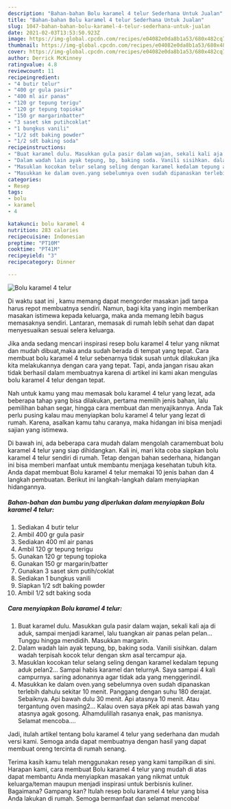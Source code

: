 ```yaml
---
description: "Bahan-bahan Bolu karamel 4 telur Sederhana Untuk Jualan"
title: "Bahan-bahan Bolu karamel 4 telur Sederhana Untuk Jualan"
slug: 1047-bahan-bahan-bolu-karamel-4-telur-sederhana-untuk-jualan
date: 2021-02-03T13:53:50.923Z
image: https://img-global.cpcdn.com/recipes/e04082e0da8b1a53/680x482cq70/bolu-karamel-4-telur-foto-resep-utama.jpg
thumbnail: https://img-global.cpcdn.com/recipes/e04082e0da8b1a53/680x482cq70/bolu-karamel-4-telur-foto-resep-utama.jpg
cover: https://img-global.cpcdn.com/recipes/e04082e0da8b1a53/680x482cq70/bolu-karamel-4-telur-foto-resep-utama.jpg
author: Derrick McKinney
ratingvalue: 4.8
reviewcount: 11
recipeingredient:
- "4 butir telur"
- "400 gr gula pasir"
- "400 ml air panas"
- "120 gr tepung terigu"
- "120 gr tepung topioka"
- "150 gr margarinbatter"
- "3 saset skm putihcoklat"
- "1 bungkus vanili"
- "1/2 sdt baking powder"
- "1/2 sdt baking soda"
recipeinstructions:
- "Buat karamel dulu. Masukkan gula pasir dalam wajan, sekali kali aja di aduk, sampai menjadi karamel, lalu tuangkan air panas pelan pelan... Tunggu hingga mendidih. Masukkan margarin."
- "Dalam wadah lain ayak tepung, bp, baking soda. Vanili sisihkan. dalam wadah terpisah kocok telur dengan skm asal tercampur aja."
- "Masuklan kocokan telur selang seling dengan karamel kedalam tepung aduk pelan2... Sampai habis karamel dan telurnyA. Saya sampai 4 kali campurnya. saring adonannya agar tidak ada yang menggerindil."
- "Masukkan ke dalam oven.yang sebelumnya oven sudah dipanaskan terlebih dahulu sekitar 10 menit. Panggang dengan suhu 180 derajat. Sebaiknya. Api bawah dulu 30 menit. Api atasnya 10 menit. Atau tergantung oven masing2... Kalau oven saya pKek api atas bawah yang atasnya agak gosong. Alhamdulillah rasanya enak, pas manisnya. Selamat mencoba...."
categories:
- Resep
tags:
- bolu
- karamel
- 4

katakunci: bolu karamel 4 
nutrition: 283 calories
recipecuisine: Indonesian
preptime: "PT10M"
cooktime: "PT41M"
recipeyield: "3"
recipecategory: Dinner

---
```



![Bolu karamel 4 telur](https://img-global.cpcdn.com/recipes/e04082e0da8b1a53/680x482cq70/bolu-karamel-4-telur-foto-resep-utama.jpg)

Di waktu  saat ini , kamu memang dapat mengorder masakan jadi tanpa harus repot membuatnya sendiri. Namun, bagi kita yang ingin memberikan masakan istimewa kepada keluarga, maka anda memang lebih bagus memasaknya sendiri. Lantaran, memasak di rumah lebih sehat dan dapat menyesuaikan sesuai selera keluarga.

Jika anda sedang mencari inspirasi resep bolu karamel 4 telur yang nikmat dan mudah dibuat,maka anda sudah berada di tempat yang tepat. Cara membuat bolu karamel 4 telur  sebenarnya tidak susah untuk dilakukan jika kita melakukannya dengan cara yang tepat. Tapi, anda jangan risau akan tidak berhasil dalam membuatnya 
karena di artikel ini kami akan mengulas bolu karamel 4 telur dengan tepat.  



Nah untuk kamu yang mau memasak bolu karamel 4 telur yang lezat, ada beberapa tahap yang bisa dilakukan, pertama memilih jenis bahan, lalu pemilihan bahan segar, hingga cara membuat dan menyajikannya. Anda Tak perlu pusing kalau mau menyiapkan bolu karamel 4 telur yang lezat di rumah. Karena, asalkan kamu  tahu caranya, maka hidangan ini bisa menjadi sajian yang istimewa.

Di bawah ini, ada beberapa cara mudah dalam mengolah caramembuat bolu karamel 4 telur yang siap dihidangkan. Kali ini, mari kita coba siapkan bolu karamel 4 telur sendiri di rumah. Tetap dengan bahan sederhana, hidangan ini bisa memberi manfaat untuk membantu menjaga kesehatan tubuh kita. Anda dapat membuat Bolu karamel 4 telur memakai 10 jenis bahan dan 4 langkah pembuatan. Berikut ini langkah-langkah dalam menyiapkan hidangannya.

<!--inarticleads1-->

##### Bahan-bahan dan bumbu yang diperlukan dalam menyiapkan Bolu karamel 4 telur:

1. Sediakan 4 butir telur
1. Ambil 400 gr gula pasir
1. Sediakan 400 ml air panas
1. Ambil 120 gr tepung terigu
1. Gunakan 120 gr tepung topioka
1. Gunakan 150 gr margarin/batter
1. Gunakan 3 saset skm putih/coklat
1. Sediakan 1 bungkus vanili
1. Siapkan 1/2 sdt baking powder
1. Ambil 1/2 sdt baking soda




<!--inarticleads2-->

##### Cara menyiapkan Bolu karamel 4 telur:

1. Buat karamel dulu. Masukkan gula pasir dalam wajan, sekali kali aja di aduk, sampai menjadi karamel, lalu tuangkan air panas pelan pelan... Tunggu hingga mendidih. Masukkan margarin.
1. Dalam wadah lain ayak tepung, bp, baking soda. Vanili sisihkan. dalam wadah terpisah kocok telur dengan skm asal tercampur aja.
1. Masuklan kocokan telur selang seling dengan karamel kedalam tepung aduk pelan2... Sampai habis karamel dan telurnyA. Saya sampai 4 kali campurnya. saring adonannya agar tidak ada yang menggerindil.
1. Masukkan ke dalam oven.yang sebelumnya oven sudah dipanaskan terlebih dahulu sekitar 10 menit. Panggang dengan suhu 180 derajat. Sebaiknya. Api bawah dulu 30 menit. Api atasnya 10 menit. Atau tergantung oven masing2... Kalau oven saya pKek api atas bawah yang atasnya agak gosong. Alhamdulillah rasanya enak, pas manisnya. Selamat mencoba....




Jadi, itulah artikel tentang  bolu karamel 4 telur  yang sederhana dan mudah versi kami. Semoga anda dapat membuatnya dengan hasil yang dapat membuat oreng tercinta di rumah senang. 

Terima kasih kamu telah menggunakan resep yang kami tampilkan di sini. Harapan kami, cara membuat  Bolu karamel 4 telur yang mudah di atas dapat membantu Anda menyiapkan masakan yang nikmat untuk keluarga/teman maupun menjadi inspirasi untuk berbisnis kuliner. Bagaimana? Gampang kan? Itulah resep bolu karamel 4 telur yang bisa Anda lakukan di rumah. Semoga bermanfaat dan selamat mencoba!

